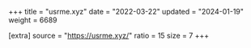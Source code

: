 +++
title = "usrme.xyz"
date = "2022-03-22"
updated = "2024-01-19"
weight = 6689

[extra]
source = "https://usrme.xyz/"
ratio = 15
size = 7
+++
